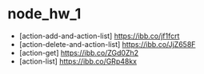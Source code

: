 # node_hw_1

- [action-add-and-action-list] https://ibb.co/jf1fcrt
- [action-delete-and-action-list] https://ibb.co/JjZ658F
- [action-get] https://ibb.co/ZGd0Zh2
- [action-list] https://ibb.co/GRp48kx
